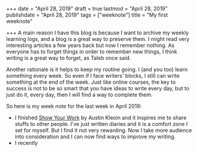 +++
date = "April 28, 2019"
draft = true
lastmod = "April 28, 2019"
publishdate = "April 28, 2019"
tags = ["weeknote"]
title = "My first weeknote"

+++
A main reason I have this blog is because I want to archive my weekly learning logs, and a blog is a great way to preserve them. I might read very interesting articles a few years back but now I remember nothing. As everyone has to forget things in order to remember new things, I think writing is a great way to forget, as Taleb once said. 

Another rationale is it helps to keep my routine going. I (and you too) learn something every week. So even if I face writers' blocks, I still can write something at the end of the week. Just like online courses, the key to success is not to be so smart that you have ideas to write every day, but to just do it, every day, then I will find a way to complete them. 

So here is my week note for the last week in April 2019:

* I finished [Show Your Work](https://austinkleon.com/show-your-work/) by Austin Kleoin and it inspires me to share stuffs to other people. I've just written diaries and it is a comfort zone I set for myself. But I find it not very rewarding. Now I take more audience into consideration and I can now find ways to improve my writing. 
* I recently 